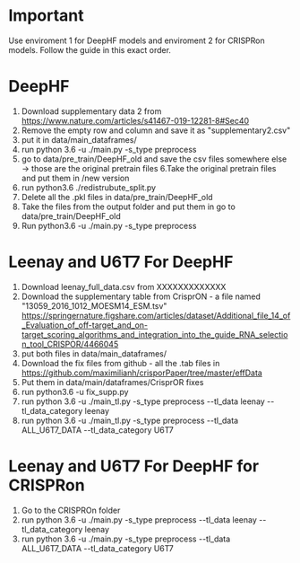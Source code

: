 # Important
Use enviroment 1 for DeepHF models and enviroment 2 for CRISPRon models.
Follow the guide in this exact order.

# DeepHF 
1. Download supplementary data 2 from https://www.nature.com/articles/s41467-019-12281-8#Sec40
2. Remove the empty row and column and save it as "supplementary2.csv"
3. put it in data/main_dataframes/
4. run python 3.6 -u ./main.py -s_type preprocess
5. go to data/pre_train/DeepHF_old and save the csv files somewhere else -> those are the original pretrain files
6.Take the original pretrain files and put them in /new version
7. run python3.6 ./redistrubute_split.py 
8. Delete all the .pkl files in data/pre_train/DeepHF_old
9. Take the files from the output folder and put them in go to data/pre_train/DeepHF_old
10. Run python3.6 -u ./main.py -s_type preprocess 


# Leenay and U6T7 For DeepHF

1. Download leenay_full_data.csv from XXXXXXXXXXXXX
2. Download the supplementary table from CrisprON - a file named "13059_2016_1012_MOESM14_ESM.tsv" https://springernature.figshare.com/articles/dataset/Additional_file_14_of_Evaluation_of_off-target_and_on-target_scoring_algorithms_and_integration_into_the_guide_RNA_selection_tool_CRISPOR/4466045
3. put both files in data/main_dataframes/
4. Download the fix files from github - all the .tab files in https://github.com/maximilianh/crisporPaper/tree/master/effData
5. Put them in data/main/dataframes/CrisprOR fixes
6. run python3.6 -u fix_supp.py
7. run python 3.6 -u ./main_tl.py -s_type preprocess --tl_data leenay --tl_data_category leenay 
8. run python 3.6 -u ./main_tl.py -s_type preprocess --tl_data ALL_U6T7_DATA --tl_data_category U6T7 


# Leenay and U6T7 For DeepHF for CRISPRon
1. Go to the CRISPROn folder
2. run python 3.6 -u ./main.py -s_type preprocess --tl_data leenay --tl_data_category leenay 
3. run python 3.6 -u ./main.py -s_type preprocess --tl_data ALL_U6T7_DATA --tl_data_category U6T7 


